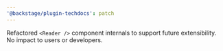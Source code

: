 ```yaml
---
'@backstage/plugin-techdocs': patch
---
```


Refactored `<Reader />` component internals to support future extensibility. No
impact to users or developers.
